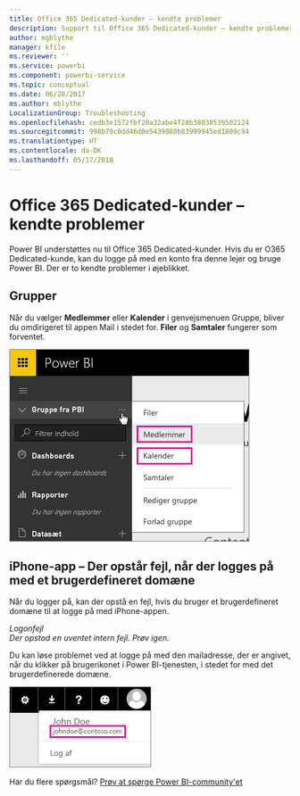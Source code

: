 ```yaml
---
title: Office 365 Dedicated-kunder – kendte problemer
description: Support til Office 365 Dedicated-kunder – kendte problemer. I dette emne beskrives de problemer, der er specifikke for en Office 365 Dedicated-kunde. Dette omfatter begrænsninger i gruppefunktionen samt iPhone-appen med brugerdefinerede domæner.
author: mgblythe
manager: kfile
ms.reviewer: ''
ms.service: powerbi
ms.component: powerbi-service
ms.topic: conceptual
ms.date: 06/28/2017
ms.author: mblythe
LocalizationGroup: Troubleshooting
ms.openlocfilehash: cedb3e1572fbf20a32abe4f28b38030539502124
ms.sourcegitcommit: 998b79c0dd46d0e5439888b83999945ed1809c94
ms.translationtype: HT
ms.contentlocale: da-DK
ms.lasthandoff: 05/17/2018
---
```

# <a name="office-365-dedicated-customers---known-issues"></a>Office 365 Dedicated-kunder – kendte problemer
Power BI understøttes nu til Office 365 Dedicated-kunder.  Hvis du er O365 Dedicated-kunde, kan du logge på med en konto fra denne lejer og bruge Power BI. Der er to kendte problemer i øjeblikket.

## <a name="groups"></a>Grupper
Når du vælger **Medlemmer** eller **Kalender** i genvejsmenuen Gruppe, bliver du omdirigeret til appen Mail i stedet for.  **Filer** og **Samtaler** fungerer som forventet.

![](media/service-admin-office-365-dedicated-known-issues/group-menu.png)

## <a name="iphone-app---sign-in-with-vanity-domain-leads-to-error"></a>iPhone-app – Der opstår fejl, når der logges på med et brugerdefineret domæne
Når du logger på, kan der opstå en fejl, hvis du bruger et brugerdefineret domæne til at logge på med iPhone-appen.

*Logonfejl*  
*Der opstod en uventet intern fejl. Prøv igen.*

Du kan løse problemet ved at logge på med den mailadresse, der er angivet, når du klikker på brugerikonet i Power BI-tjenesten, i stedet for med det brugerdefinerede domæne.

![](media/service-admin-office-365-dedicated-known-issues/sign-in-address.png)

Har du flere spørgsmål? [Prøv at spørge Power BI-community'et](http://community.powerbi.com/)

